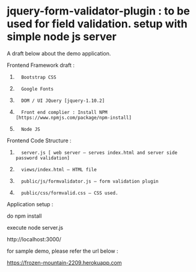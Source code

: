 # jquery-form-validator-plugin : to be used for field validation. setup with simple node js server

A draft below about the demo application. 
 
Frontend Framework draft :
 
1.       Bootstrap CSS
2.       Google Fonts
3.       DOM / UI JQuery [jquery-1.10.2]
4.       Front end complier : Install NPM [https://www.npmjs.com/package/npm-install]
5.       Node JS
 
Frontend Code Structure :
 
1.       server.js [ web server – serves index.html and server side password validation]
2.       views/index.html – HTML file
3.       public/js/formvalidator.js – form validation plugin
4.       public/css/formvalid.css – CSS used.
 
 
Application setup :

do npm  install

execute node server.js

http://localhost:3000/

for sample demo, please refer the url below :

https://frozen-mountain-2209.herokuapp.com



